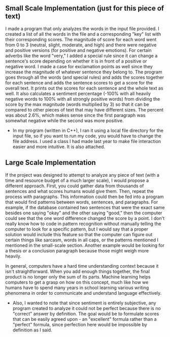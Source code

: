 ## Small Scale Implementation (just for this piece of text)
I made a program that only analyzes the words in the input file provided. I created a list of all the words in the file and a corresponding "key" list with their corresponding scores. The magnitude of score for each word went from 0 to 3 (neutral, slight, moderate, and high) and there were negative and positive versions (for positive and negative emotions). For certain adverbs like the word "very," I added a special rule since it can change a sentence's score depending on whether it is in front of a positive or negative word. I made a case for exclamation points as well since they increase the magnitude of whatever sentence they belong to. The program goes through all the words (and special rules) and adds the scores together for each sentence and adds the sentence scores to get a score for the overall text. It prints out the scores for each sentence and the whole text as well. It also calculates a sentiment percentage (-100% with all heavily negative words to 100% with all strongly positive words) from dividing the score by the max magnitude (words multiplied by 3) so that it can be compared to other pieces of text that may have different sizes. The percent was about 2.6%, which makes sense since the first paragraph was somewhat negative while the second was more positive.

* In my program (written in C++), I ran it using a local file directory for the input file, so if you want to run my code, you would have to change the file address. I used a class I had made last year to make file interaction easier and more intuitive. It is also attached.

## Large Scale Implementation
If the project was designed to attempt to analyze any piece of text (with a time and resource budget of a much larger scale), I would propose a different approach. First, you could gather data from thousands of sentences and what scores humans would give them. Then, repeat the process with paragraphs. This information could then be fed into a program that would find patterns between words, sentences, and paragraphs. For example, if the database contained two sentences that were the exact same besides one saying "okay" and the other saying "good," then the computer could see that the one word difference changed the score by a point. I don't really know how to code in pattern recognition without manually telling the computer to look for a specific pattern, but I would say that a proper solution would include this feature so that the computer can figure out certain things like sarcasm, words in all caps, or the patterns mentioned I mentioned in the small-scale section. Another example would be looking for a thesis or a conclusion paragraph because those might weigh more heavily. 

In general, computers have a hard time understanding context because it isn't straightforward. When you add enough things together, the final product is no longer only the sum of its parts. Machine learning helps computers to get a grasp on how on this concept, much like how we humans have to spend many years in school learning various writing phenomena in order to communicate and understand language effectively.

* Also, I wanted to note that since sentiment is entirely subjective, any program created to analyze it could not be perfect because there is no "correct" answer by definition. The goal would be to formulate scores that can be easily agreed upon - an "excellent" formula rather than a "perfect" formula, since perfection here would be impossible by definition as I said.
